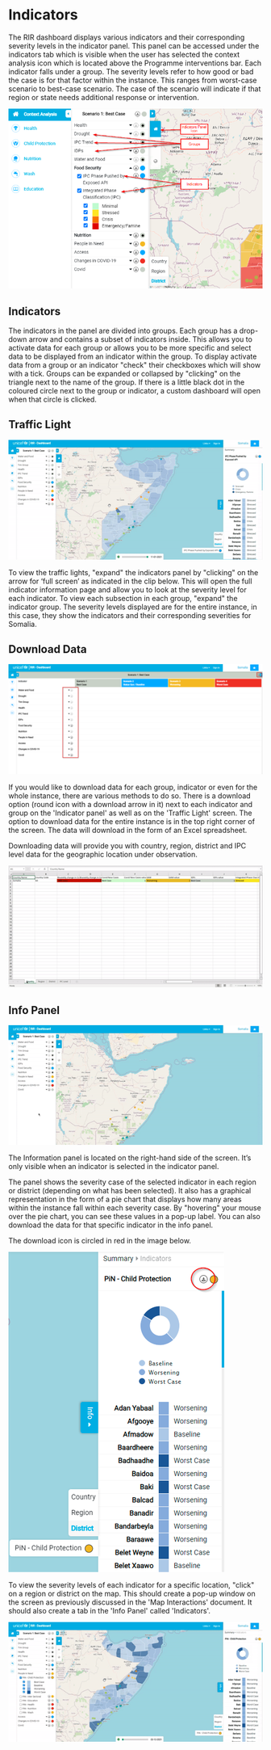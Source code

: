 # Indicators

The RIR dashboard displays various indicators and their corresponding severity levels in the indicator panel. 
This panel can be accessed under the indicators tab which is visible when the user has selected the context analysis icon which is located above the Programme interventions bar. 
Each indicator falls under a group. The severity levels refer to how good or bad the case is for that factor within the instance. 
This ranges from worst-case scenario to best-case scenario. The case of the scenario will indicate if that region or state needs additional response or intervention. 

![Indicator Panel ](img/indicator-tab.png "Indicator Panel")

## Indicators
The indicators in the panel are divided into groups. Each group has a drop-down arrow and contains a subset of indicators inside. 
This allows you to activate data for each group or allows you to be more specific and select data to be displayed from an indicator within the group. 
To display activate data from a group or an indicator "check" their checkboxes which will show with a tick. Groups can be expanded or collapsed by "clicking" on the triangle next to the name of the group.
If there is a little black dot in the coloured circle next to the group or indicator, a custom dashboard will open when that circle is clicked.

## Traffic Light
![Traffic Lights](img/traffic-lights.gif "Traffic Lights")

To view the traffic lights, "expand" the indicators panel by "clicking" on the arrow for ‘full screen’ as indicated in the clip below. 
This will open the full indicator information page and allow you to look at the severity level for each indicator. 
To view each subsection in each group, "expand" the indicator group. The severity levels displayed are for the entire instance, in this case, they show the indicators and their corresponding severities for Somalia.

## Download Data
![Downloading Data](img/downloading-data.png "Downloading Data")

If you would like to download data for each group, indicator or even for the whole instance, there are various methods to do so. 
There is a download option (round icon with a download arrow in it) next to each indicator and group on the 'Indicator panel' as well as on the 'Traffic Light' screen.
The option to download data for the entire instance is in the top right corner of the screen. 
The data will download in the form of an Excel spreadsheet.

Downloading data  will provide you with country, region, district and IPC level data for the geographic location under observation.

![Downloading Data for the Entire Instance](img/excel.gif "Downloading Data for the Entire Instant")

## Info Panel
![Info Panel](img/info-panel.gif "Info Panel")

The Information panel is located on the right-hand side of the screen. It’s only visible when an indicator is selected in the indicator panel.

The panel shows the severity case of the selected indicator in each region or district (depending on what has been selected). 
It also has a graphical representation in the form of a pie chart that displays how many areas within the instance fall within each severity case. 
By "hovering" your mouse over the pie chart, you can see these values in a pop-up label. You can also download the data for that specific indicator in the info panel.

The download icon is circled in red in the image below. 

![Info Panel](img/infopanel.png "Info Panel")

To view the severity levels of each indicator for a specific location, "click" on a region or district on the map. 
This should create a pop-up window on the screen as previously discussed in the 'Map Interactions' document. 
It should also create a tab in the 'Info Panel' called 'Indicators'.

![Info Panel Indicators](img/info-panel-indicators.gif "Info Panel Indicators")
